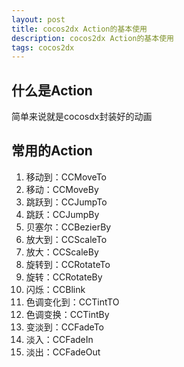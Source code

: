 ```yaml
---
layout: post
title: cocos2dx Action的基本使用
description: cocos2dx Action的基本使用
tags: cocos2dx
---
```


## 什么是Action
简单来说就是cocosdx封装好的动画

## 常用的Action

1. 移动到：CCMoveTo
2. 移动：CCMoveBy
3. 跳跃到：CCJumpTo
4. 跳跃：CCJumpBy
5. 贝塞尔：CCBezierBy
6. 放大到：CCScaleTo
7. 放大：CCScaleBy
8. 旋转到：CCRotateTo
9. 旋转：CCRotateBy
10. 闪烁：CCBlink
11. 色调变化到：CCTintTO
12. 色调变换：CCTintBy
13. 变淡到：CCFadeTo
14. 淡入：CCFadeIn
15. 淡出：CCFadeOut



